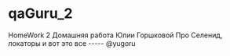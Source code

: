 # qaGuru_2
HomeWork 2
Домашняя работа Юлии Горшковой
Про Селенид, локаторы и вот это все
----- @yugoru
